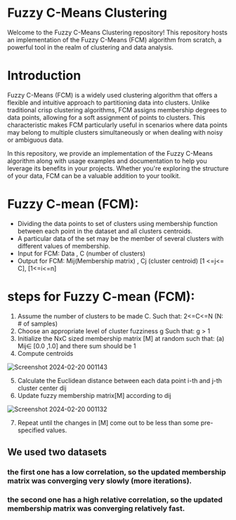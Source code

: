 # Fuzzy C-Means Clustering
Welcome to the Fuzzy C-Means Clustering repository! This repository hosts an implementation of the Fuzzy C-Means (FCM) algorithm from scratch, a powerful tool in the realm of  clustering and data analysis.

# Introduction
Fuzzy C-Means (FCM) is a widely used clustering algorithm that offers a flexible and intuitive approach to partitioning data into clusters. Unlike traditional crisp clustering 
algorithms, FCM assigns membership degrees to data points, allowing for a soft assignment of points to clusters. This characteristic makes FCM particularly useful in scenarios where   data points may belong to multiple clusters simultaneously or when dealing with noisy or ambiguous data.

In this repository, we provide an implementation of the Fuzzy C-Means algorithm along with usage examples and documentation to help you leverage its benefits in your projects. 
Whether you're exploring the structure of your data, FCM can be a valuable addition to your toolkit.








 


# Fuzzy C-mean (FCM): 
* Dividing the data points to set of clusters using membership function between each point in the dataset and all clusters centroids.
* A particular data of the set may be the member of several clusters with different values of membership.
* Input for FCM: Data , C (number of clusters)
* Output for FCM: Mij(Membership matrix) , Cj (cluster centroid) [1 <=j<= C], [1<=i<=n]
  

# steps for Fuzzy C-mean (FCM):
1. Assume the number of clusters to be made C. Such that: 2<=C<=N (N: # of samples)
2. Choose an appropriate level of cluster fuzziness g  Such that: g > 1
3. Initialize the NxC sized membership matrix [M] at random such that: (a) Mij∈ [0.0 ,1.0] and there sum should be 1
4. Compute centroids



![Screenshot 2024-02-20 001143](https://github.com/Abdelrahman-Amen/Fuzzy-C-Means-Clustering-from-scratch/assets/103226865/bbe0b15e-6b70-41e5-964d-ba29e8d5ae1c)



5. Calculate the Euclidean distance between each data point i-th and j-th cluster center dij  
6. Update fuzzy membership matrix[M] according to dij



![Screenshot 2024-02-20 001132](https://github.com/Abdelrahman-Amen/Fuzzy-C-Means-Clustering-from-scratch/assets/103226865/c4401a82-2017-45d0-8cfc-1c5efe7034cf)



7. Repeat until the changes in [M] come out to be less than some pre-specified values.




## We used two datasets
### the first one has a low correlation, so the updated membership matrix was converging very slowly (more iterations).
### the second one has a high relative correlation, so the updated membership matrix was converging relatively fast.
 






